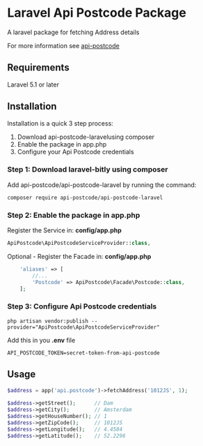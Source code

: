 Laravel Api Postcode Package
============================

A laravel package for fetching Address details

For more information see [api-postcode](https://api-postcode.nl/)

## Requirements ##

Laravel 5.1 or later


Installation
------------
Installation is a quick 3 step process:

1. Download api-postcode-laravelusing composer
2. Enable the package in app.php
3. Configure your Api Postcode credentials

### Step 1: Download laravel-bitly using composer

Add api-postcode/api-postcode-laravel by running the command:

```
composer require api-postcode/api-postcode-laravel
```

### Step 2: Enable the package in app.php

Register the Service in: **config/app.php**

``` php
ApiPostcode\ApiPostcodeServiceProvider::class,
````

Optional - Register the Facade in: **config/app.php**

``` php
    'aliases' => [
    	//...
    	'Postcode' => ApiPostcode\Facade\Postcode::class,
    ];
````

### Step 3: Configure Api Postcode credentials

```
php artisan vendor:publish --provider="ApiPostcode\ApiPostcodeServiceProvider"
```

Add this in you **.env** file

```
API_POSTCODE_TOKEN=secret-token-from-api-postcode
```

Usage
-----

``` php
$address = app('api.postcode')->fetchAddress('1012JS', 1);
	
$address->getStreet();      // Dam
$address->getCity();        // Amsterdam
$address->getHouseNumber(); // 1
$address->getZipCode();     // 1012JS
$address->getLongitude();   // 4.4584
$address->getLatitude();    // 52.2296
````
